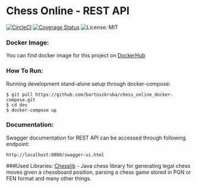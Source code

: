 # Chess Online - REST API
[![CircleCI](https://circleci.com/gh/bartoszkruba/chess_online-rest_api/tree/master.svg?style=svg)](https://circleci.com/gh/bartoszkruba/chess_online-rest_api/tree/master) 
[![Coverage Status](https://coveralls.io/repos/github/bartoszkruba/chess_online-backend_api/badge.svg?branch=master)](https://coveralls.io/github/bartoszkruba/chess_online-backend_api?branch=master)
![License: MIT](https://img.shields.io/badge/License-MIT-yellow.svg)

### Docker Image:

You can find docker image for this project on [DockerHub](https://cloud.docker.com/u/nawajo/repository/docker/nawajo/chess_rest_api)  
  
### How To Run:
  
Running development stand-alone setup through docker-compose:  
```
$ git pull https://github.com/bartoszkruba/chess_online_docker-compose.git  
$ cd dev  
$ docker-compose up
```

### Documentation:
Swagger documentation for REST API can be accessed through following endpoint:

```
http://localhost:8080/swagger-ui.html
```


###Used Libraries:
[Chesslib](https://github.com/bhlangonijr/chesslib) - Java chess library for generating legal chess moves given a chessboard position, parsing a chess game stored in PGN or FEN format and many other things.
